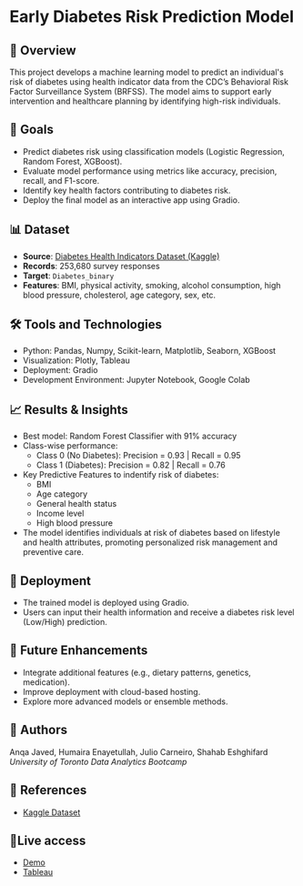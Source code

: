 # Early Diabetes Risk Prediction Model

## 📌 Overview
This project develops a machine learning model to predict an individual's risk of diabetes using health indicator data from the CDC’s Behavioral Risk Factor Surveillance System (BRFSS). The model aims to support early intervention and healthcare planning by identifying high-risk individuals.

## 🎯 Goals
- Predict diabetes risk using classification models (Logistic Regression, Random Forest, XGBoost).
- Evaluate model performance using metrics like accuracy, precision, recall, and F1-score.
- Identify key health factors contributing to diabetes risk.
- Deploy the final model as an interactive app using Gradio.

## 📊 Dataset
- **Source**: [Diabetes Health Indicators Dataset (Kaggle)](https://www.kaggle.com/datasets/alexteboul/diabetes-health-indicators-dataset)
- **Records**: 253,680 survey responses
- **Target**: `Diabetes_binary`
- **Features**: BMI, physical activity, smoking, alcohol consumption, high blood pressure, cholesterol, age category, sex, etc.


## 🛠️ Tools and Technologies
- Python: Pandas, Numpy, Scikit-learn, Matplotlib, Seaborn, XGBoost
- Visualization: Plotly, Tableau
- Deployment: Gradio
- Development Environment: Jupyter Notebook, Google Colab

## 📈 Results & Insights
- Best model: Random Forest Classifier with 91% accuracy
- Class-wise performance:
  - Class 0 (No Diabetes): Precision = 0.93 | Recall = 0.95
  - Class 1 (Diabetes): Precision = 0.82 | Recall = 0.76
- Key Predictive Features to indentify risk of diabetes:
  - BMI
  - Age category
  - General health status
  - Income level
  - High blood pressure
- The model identifies individuals at risk of diabetes based on lifestyle and health attributes, promoting personalized risk management and preventive care.

##  🧪 Deployment
- The trained model is deployed using Gradio.
- Users can input their health information and receive a diabetes risk level (Low/High) prediction.

## 🚀 Future Enhancements
- Integrate additional features (e.g., dietary patterns, genetics, medication).
- Improve deployment with cloud-based hosting.
- Explore more advanced models or ensemble methods.

## 👥 Authors
Anqa Javed, Humaira Enayetullah, Julio Carneiro, Shahab Eshghifard  
*University of Toronto Data Analytics Bootcamp*

## 📌 References
- [Kaggle Dataset](https://www.kaggle.com/datasets/alexteboul/diabetes-health-indicators-dataset)


## 🔗Live access
- [Demo](https://juliocarneiro-diabetes-risk-predictor.hf.space/)
- [Tableau](https://public.tableau.com/app/profile/shahab.eshghifard/viz/Book1_17491728312230/ExploringDiabetesRiskFactors)
